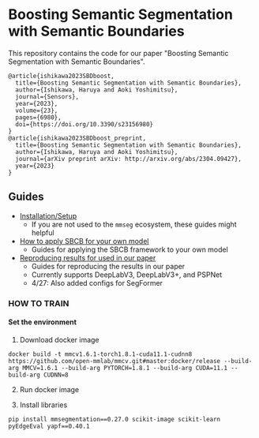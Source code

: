 # Boosting Semantic Segmentation with Semantic Boundaries

This repository contains the code for our paper "Boosting Semantic Segmentation with Semantic Boundaries".

```
@article{ishikawa2023SBDboost,
  title={Boosting Semantic Segmentation with Semantic Boundaries},
  author={Ishikawa, Haruya and Aoki Yoshimitsu},
  journal={Sensors},
  year={2023},
  volume={23},
  pages={6980},
  doi={https://doi.org/10.3390/s23156980}
}
@article{ishikawa2023SBDboost_preprint,
  title={Boosting Semantic Segmentation with Semantic Boundaries},
  author={Ishikawa, Haruya and Aoki Yoshimitsu},
  journal={arXiv preprint arXiv: http://arxiv.org/abs/2304.09427},
  year={2023}
}
```
## Guides

- [Installation/Setup](.readme/installation.md)
  - If you are not used to the `mmseg` ecosystem, these guides might helpful
- [How to apply SBCB for your own model](.readme/sbcb_model.md)
  - Guides for applying the SBCB framework to your own model
- [Reproducing results for used in our paper](.readme/reproduce.md)
  - Guides for reproducing the results in our paper
  - Currently supports DeepLabV3, DeepLabV3+, and PSPNet
  - 4/27: Also added configs for SegFormer


### HOW TO TRAIN

#### Set the environment

1. Download docker image
  ```
  docker build -t mmcv1.6.1-torch1.8.1-cuda11.1-cudnn8 https://github.com/open-mmlab/mmcv.git#master:docker/release --build-arg MMCV=1.6.1 --build-arg PYTORCH=1.8.1 --build-arg CUDA=11.1 --build-arg CUDNN=8
  ```

2. Run docker image

3. Install libraries
  ```
  pip install mmsegmentation==0.27.0 scikit-image scikit-learn pyEdgeEval yapf==0.40.1
  ```

